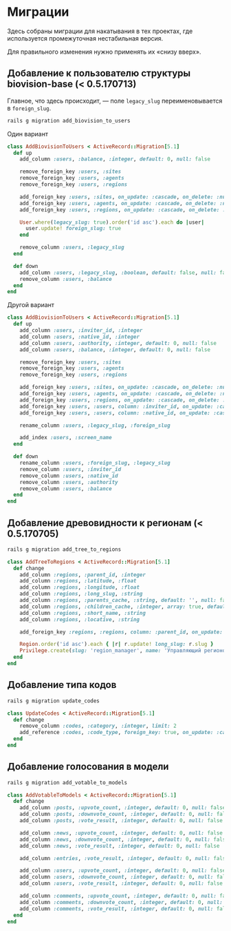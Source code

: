 Миграции
========

Здесь собраны миграции для накатывания в тех проектах, где используется
промежуточная нестабильная версия.

Для правильного изменения нужно применять их «снизу вверх».

Добавление к пользователю структуры biovision-base (< 0.5.170713)
-----------------------------------------------------------------

Главное, что здесь происходит, — поле `legacy_slug` переименовывается 
в `foreign_slug`.

```bash
rails g migration add_biovision_to_users
```

Один вариант

```ruby
class AddBiovisionToUsers < ActiveRecord::Migration[5.1]
  def up
    add_column :users, :balance, :integer, default: 0, null: false

    remove_foreign_key :users, :sites
    remove_foreign_key :users, :agents
    remove_foreign_key :users, :regions

    add_foreign_key :users, :sites, on_update: :cascade, on_delete: :nullify
    add_foreign_key :users, :agents, on_update: :cascade, on_delete: :nullify
    add_foreign_key :users, :regions, on_update: :cascade, on_delete: :nullify

    User.where(legacy_slug: true).order('id asc').each do |user|
      user.update! foreign_slug: true
    end

    remove_column :users, :legacy_slug
  end

  def down
    add_column :users, :legacy_slug, :boolean, default: false, null: false
    remove_column :users, :balance
  end
end
```

Другой вариант

```ruby
class AddBiovisionToUsers < ActiveRecord::Migration[5.1]
  def up
    add_column :users, :inviter_id, :integer
    add_column :users, :native_id, :integer
    add_column :users, :authority, :integer, default: 0, null: false
    add_column :users, :balance, :integer, default: 0, null: false

    remove_foreign_key :users, :sites
    remove_foreign_key :users, :agents
    remove_foreign_key :users, :regions

    add_foreign_key :users, :sites, on_update: :cascade, on_delete: :nullify
    add_foreign_key :users, :agents, on_update: :cascade, on_delete: :nullify
    add_foreign_key :users, :regions, on_update: :cascade, on_delete: :nullify
    add_foreign_key :users, :users, column: :inviter_id, on_update: :cascade, on_delete: :nullify
    add_foreign_key :users, :users, column: :native_id, on_update: :cascade, on_delete: :nullify

    rename_column :users, :legacy_slug, :foreign_slug

    add_index :users, :screen_name
  end

  def down
    rename_column :users, :foreign_slug, :legacy_slug
    remove_column :users, :inviter_id
    remove_column :users, :native_id
    remove_column :users, :authority
    remove_column :users, :balance
  end
end
```

Добавление древовидности к регионам (< 0.5.170705)
--------------------------------------------------

```bash
rails g migration add_tree_to_regions
```

```ruby
class AddTreeToRegions < ActiveRecord::Migration[5.1]
  def change
    add_column :regions, :parent_id, :integer
    add_column :regions, :latitude, :float
    add_column :regions, :longitude, :float
    add_column :regions, :long_slug, :string
    add_column :regions, :parents_cache, :string, default: '', null: false
    add_column :regions, :children_cache, :integer, array: true, default: [], null: false
    add_column :regions, :short_name, :string
    add_column :regions, :locative, :string

    add_foreign_key :regions, :regions, column: :parent_id, on_update: :cascade, on_delete: :cascade

    Region.order('id asc').each { |r| r.update! long_slug: r.slug }
    Privilege.create(slug: 'region_manager', name: 'Управляющий регионом', regional: true)
  end
end
```

Добавление типа кодов
---------------------

```bash
rails g migration update_codes
```

```ruby
class UpdateCodes < ActiveRecord::Migration[5.1]
  def change
    remove_column :codes, :category, :integer, limit: 2
    add_reference :codes, :code_type, foreign_key: true, on_update: :cascade, on_delete: :cascade
  end
end
```

Добавление голосования в модели
-------------------------------

```bash
rails g migration add_votable_to_models
```

```ruby
class AddVotableToModels < ActiveRecord::Migration[5.1]
  def change
    add_column :posts, :upvote_count, :integer, default: 0, null: false
    add_column :posts, :downvote_count, :integer, default: 0, null: false
    add_column :posts, :vote_result, :integer, default: 0, null: false

    add_column :news, :upvote_count, :integer, default: 0, null: false
    add_column :news, :downvote_count, :integer, default: 0, null: false
    add_column :news, :vote_result, :integer, default: 0, null: false

    add_column :entries, :vote_result, :integer, default: 0, null: false

    add_column :users, :upvote_count, :integer, default: 0, null: false
    add_column :users, :downvote_count, :integer, default: 0, null: false
    add_column :users, :vote_result, :integer, default: 0, null: false

    add_column :comments, :upvote_count, :integer, default: 0, null: false
    add_column :comments, :downvote_count, :integer, default: 0, null: false
    add_column :comments, :vote_result, :integer, default: 0, null: false
  end
end
```